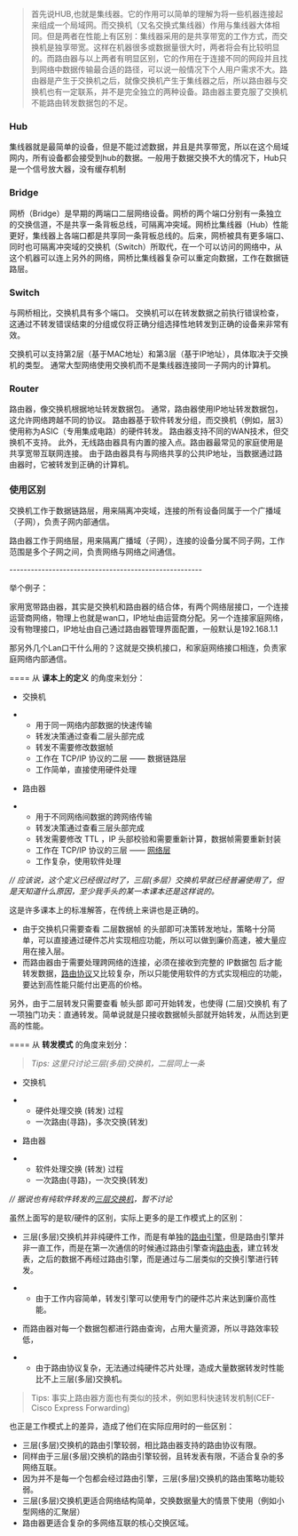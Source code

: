> 首先说HUB,也就是集线器。它的作用可以简单的理解为将一些机器连接起来组成一个局域网。而交换机（又名交换式集线器）作用与集线器大体相同。但是两者在性能上有区别：集线器采用的是共享带宽的工作方式，而交换机是独享带宽。这样在机器很多或数据量很大时，两者将会有比较明显的。而路由器与以上两者有明显区别，它的作用在于连接不同的网段并且找到网络中数据传输最合适的路径，可以说一般情况下个人用户需求不大。路由器是产生于交换机之后，就像交换机产生于集线器之后，所以路由器与交换机也有一定联系，并不是完全独立的两种设备。路由器主要克服了交换机不能路由转发数据包的不足。

### Hub

集线器就是最简单的设备，但是不能过滤数据，并且是共享带宽，所以在这个局域网内，所有设备都会接受到hub的数据。一般用于数据交换不大的情况下，Hub只是一个信号放大器，没有缓存机制

### Bridge

网桥（Bridge）是早期的两端口二层网络设备。网桥的两个端口分别有一条独立的交换信道，不是共享一条背板总线，可隔离冲突域。网桥比集线器（Hub）性能更好，集线器上各端口都是共享同一条背板总线的。后来，网桥被具有更多端口、同时也可隔离冲突域的交换机（Switch）所取代，在一个可以访问的网络中，从这个机器可以连上另外的网络，网桥比集线器复杂可以重定向数据，工作在数据链路层。

### Switch

与网桥相比，交换机具有多个端口。 交换机可以在转发数据之前执行错误检查，这通过不转发错误结束的分组或仅将正确分组选择性地转发到正确的设备来非常有效。

交换机可以支持第2层（基于MAC地址）和第3层（基于IP地址），具体取决于交换机的类型。 通常大型网络使用交换机而不是集线器连接同一子网内的计算机。

### Router

路由器，像交换机根据地址转发数据包。 通常，路由器使用IP地址转发数据包，这允许网络跨越不同的协议。 路由器基于软件转发分组，而交换机（例如，层3）使用称为ASIC（专用集成电路）的硬件转发。 路由器支持不同的WAN技术，但交换机不支持。
此外，无线路由器具有内置的接入点。路由器最常见的家庭使用是共享宽带互联网连接。 由于路由器具有与网络共享的公共IP地址，当数据通过路由器时，它被转发到正确的计算机。



### 使用区别

交换机工作于数据链路层，用来隔离冲突域，连接的所有设备同属于一个广播域（子网），负责子网内部通信。

路由器工作于网络层，用来隔离广播域（子网），连接的设备分属不同子网，工作范围是多个子网之间，负责网络与网络之间通信。

\------------------------------------------------------

举个例子：

家用宽带路由器，其实是交换机和路由器的结合体，有两个网络层接口，一个连接运营商网络，物理上也就是wan口，IP地址由运营商分配。另一个连接家庭网络，没有物理接口，IP地址由自己通过路由器管理界面配置，一般默认是192.168.1.1

那另外几个Lan口干什么用的？这就是交换机接口，和家庭网络接口相连，负责家庭网络内部通信。



==== 从 **课本上的定义** 的角度来划分：

- 交换机

- - 用于同一网络内部数据的快速传输
  - 转发决策通过查看二层头部完成
  - 转发不需要修改数据帧
  - 工作在 TCP/IP 协议的二层 —— 数据链路层
  - 工作简单，直接使用硬件处理

- 路由器

- - 用于不同网络间数据的跨网络传输
  - 转发决策通过查看三层头部完成
  - 转发需要修改 TTL ，IP 头部校验和需要重新计算，数据帧需要重新封装
  - 工作在 TCP/IP 协议的三层 —— [网络层](https://www.zhihu.com/search?q=网络层&search_source=Entity&hybrid_search_source=Entity&hybrid_search_extra={"sourceType"%3A"answer"%2C"sourceId"%3A18345838})
  - 工作复杂，使用软件处理

*// 应该说，这个定义已经很过时了，三层(多层）交换机早就已经普遍使用了，但是天知道什么原因，至少我手头的某一本课本还是这样说的。*



这是许多课本上的标准解答，在传统上来讲也是正确的。

- 由于交换机只需要查看 二层数据帧 的头部即可决策转发地址，策略十分简单，可以直接通过硬件芯片实现相应功能，所以可以做到廉价高速，被大量应用在接入层。
- 而路由器由于需要处理跨网络的连接，必须在接收到完整的 IP数据包 后才能转发数据，[路由协议](https://www.zhihu.com/search?q=路由协议&search_source=Entity&hybrid_search_source=Entity&hybrid_search_extra={"sourceType"%3A"answer"%2C"sourceId"%3A18345838})又比较复杂，所以只能使用软件的方式实现相应的功能，要达到高性能只能付出更高的价格。

另外，由于二层转发只需要查看 帧头部 即可开始转发，也使得 (二层)交换机 有了一项独门功夫：直通转发。简单说就是只接收数据帧头部就开始转发，从而达到更高的性能。



==== 从 **转发模式** 的角度来划分：

> *Tips: 这里只讨论三层(多层)交换机，二层同上一条*

- 交换机

- - 硬件处理交换 (转发) 过程
  - 一次路由(寻路)，多次交换(转发)

- 路由器

- - 软件处理交换 (转发) 过程
  - 一次路由(寻路)，一次交换(转发)

*// 据说也有纯软件转发的[三层交换机](https://www.zhihu.com/search?q=三层交换机&search_source=Entity&hybrid_search_source=Entity&hybrid_search_extra={"sourceType"%3A"answer"%2C"sourceId"%3A18345838})，暂不讨论*

虽然上面写的是软/硬件的区别，实际上更多的是工作模式上的区别：

- 三层(多层)交换机并非纯硬件工作，而是有单独的[路由引擎](https://www.zhihu.com/search?q=路由引擎&search_source=Entity&hybrid_search_source=Entity&hybrid_search_extra={"sourceType"%3A"answer"%2C"sourceId"%3A18345838})，但是路由引擎并非一直工作，而是在第一次通信的时候通过路由引擎查询[路由表](https://www.zhihu.com/search?q=路由表&search_source=Entity&hybrid_search_source=Entity&hybrid_search_extra={"sourceType"%3A"answer"%2C"sourceId"%3A18345838})，建立转发表，之后的数据不再经过路由引擎，而是通过与二层类似的交换引擎进行转发。

- - 由于工作内容简单，转发引擎可以使用专门的硬件芯片来达到廉价高性能。

- 而路由器对每一个数据包都进行路由查询，占用大量资源，所以寻路效率较低，

- - 由于路由协议复杂，无法通过纯硬件芯片处理，造成大量数据转发时性能比不上三层(多层)交换机。

> Tips: 事实上路由器方面也有类似的技术，例如思科快速转发机制(CEF-Cisco Express Forwarding)

也正是工作模式上的差异，造成了他们在实际应用时的一些区别：

- 三层(多层)交换机的路由引擎较弱，相比路由器支持的路由协议有限。
- 同样由于三层(多层)交换机的路由引擎较弱，且转发表有限，不适合复杂的多网络互联。
- 因为并不是每一个包都会经过路由引擎，三层(多层)交换机的路由策略功能较弱。
- 三层(多层)交换机更适合网络结构简单，交换数据量大的情景下使用（例如小型网络的汇聚层）
- 路由器更适合复杂的多网络互联的核心交换区域。

